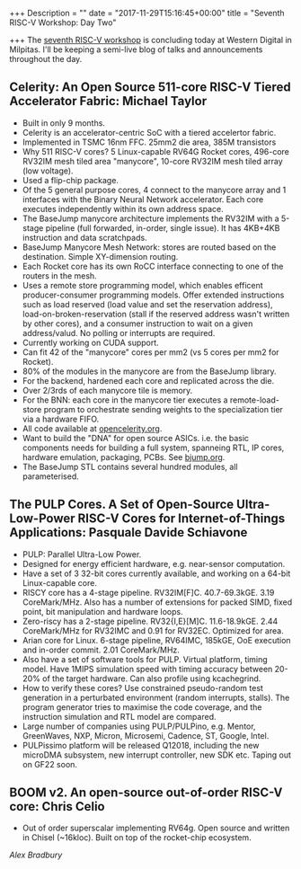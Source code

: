 +++
Description = ""
date = "2017-11-29T15:16:45+00:00"
title = "Seventh RISC-V Workshop: Day Two"

+++
The [seventh RISC-V 
workshop](https://riscv.org/2017/10/7th-risc-v-workshop-agenda/) is concluding 
today at Western Digital in Milpitas. I'll be keeping a semi-live blog of 
talks and announcements throughout the day.

## Celerity: An Open Source 511-core RISC-V Tiered Accelerator Fabric: Michael Taylor
* Built in only 9 months.
* Celerity is an accelerator-centric SoC with a tiered accelertor fabric.
* Implemented in TSMC 16nm FFC. 25mm2 die area, 385M transistors
* Why 511 RISC-V cores? 5 Linux-capable RV64G Rocket cores, 496-core RV32IM 
mesh tiled area "manycore", 10-core RV32IM mesh tiled array (low voltage).
* Used a flip-chip package.
* Of the 5 general purpose cores, 4 connect to the manycore array and 1 
interfaces with the Binary Neural Network accelerator. Each core executes 
independently within its own address space.
* The BaseJump manycore architecture implements the RV32IM with a 5-stage 
pipeline (full forwarded, in-order, single issue). It has 4KB+4KB instruction 
and data scratchpads.
* BaseJump Manycore Mesh Network: stores are routed based on the destination.
Simple XY-dimension routing.
* Each Rocket core has its own RoCC interface connecting to one of the routers 
in the mesh.
* Uses a remote store programming model, which enables efficent 
producer-consumer programming models. Offer extended instructions such as load 
reserved (load value and set the reservation address), 
load-on-broken-reservation (stall if the reserved address wasn't written by 
other cores), and a consumer instruction to wait on a given address/valud. No 
polling or interrupts are required.
* Currently working on CUDA support.
* Can fit 42 of the "manycore" cores per mm2 (vs 5 cores per mm2 for Rocket).
* 80% of the modules in the manycore are from the BaseJump library.
* For the backend, hardened each core and replicated across the die.
* Over 2/3rds of each manycore tile is memory.
* For the BNN: each core in the manycore tier executes a remote-load-store 
program to orchestrate sending weights to the specialization tier via a 
hardware FIFO.
* All code available at [opencelerity.org](http://opencelerity.org).
* Want to build the "DNA" for open source ASICs. i.e. the basic components 
needs for building a full system, spanneing RTL, IP cores, hardware emulation, 
packaging, PCBs. See [bjump.org](http://bjump.org).
* The BaseJump STL contains several hundred modules, all parameterised.

## The PULP Cores. A Set of Open-Source Ultra-Low-Power RISC-V Cores for Internet-of-Things Applications: Pasquale Davide Schiavone
* PULP: Parallel Ultra-Low Power.
* Designed for energy efficient hardware, e.g. near-sensor computation.
* Have a set of 3 32-bit cores currently available, and working on a 64-bit 
Linux-capable core.
* RISCY core has a 4-stage pipeline. RV32IM[F]C. 40.7-69.3kGE. 3.19 
CoreMark/MHz. Also has a number of extensions for packed SIMD, fixed point, 
bit manipulation and hardware loops.
* Zero-riscy has a 2-stage pipeline. RV32{I,E}[M]C. 11.6-18.9kGE. 2.44 
CoreMark/MHz for RV32IMC and 0.91 for RV32EC. Optimized for area.
* Arian core for Linux. 6-stage pipeline, RV64IMC, 185kGE, OoE execution and 
in-order commit. 2.01 CoreMark/MHz.
* Also have a set of software tools for PULP. Virtual platform, timing model.
Have 1MIPS simulation speed with timing accuracy between 20-20% of the target 
hardware. Can also profile using kcachegrind.
* How to verify these cores? Use constrained pseudo-random test generation in 
a perturbated environment (random interrupts, stalls). The program generator 
tries to maximise the code coverage, and the instruction simulation and RTL 
model are compared.
* Large number of companies using PULP/PULPino, e.g. Mentor, GreenWaves, NXP, 
Micron, Microsemi, Cadence, ST, Google, Intel.
* PULPissimo platform will be released Q12018, including the new microDMA 
subsystem, new interrupt controller, new SDK etc. Taping out on GF22 soon.

## BOOM v2. An open-source out-of-order RISC-V core: Chris Celio
* Out of order superscalar implementing RV64g. Open source and written in 
Chisel (~16kloc). Built on top of the rocket-chip ecosystem.

_Alex Bradbury_

